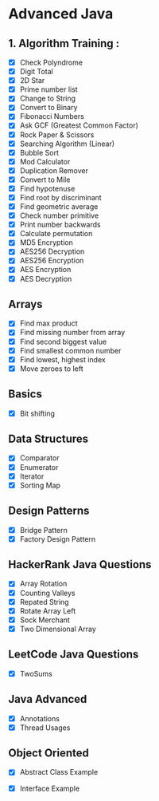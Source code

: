 # Advanced Java

## 1. Algorithm Training :
 - [x] Check Polyndrome <br />
 - [x] Digit Total <br />
 - [x] 2D Star <br />
 - [x] Prime number list <br />
 - [x] Change to String <br />
 - [x] Convert to Binary <br />
 - [x] Fibonacci Numbers <br />
 - [x] Ask GCF (Greatest Common Factor) <br />
 - [x] Rock Paper & Scissors <br />
 - [x] Searching Algorithm (Linear) <br />
 - [x] Bubble Sort <br />
 - [x] Mod Calculator <br />
 - [x] Duplication Remover <br />
 - [x] Convert to Mile <br />
 - [x] Find hypotenuse <br />
 - [x] Find root by discriminant<br />
 - [x] Find geometric average<br />
 - [x] Check number primitive<br />
 - [x] Print number backwards<br />
 - [x] Calculate permutation<br />
 - [x] MD5 Encryption<br />
 - [x] AES256 Decryption<br />
 - [x] AES256 Encryption<br />
 - [x] AES Encryption<br />
 - [x] AES Decryption<br />

## Arrays
- [x] Find max product<br />
- [x]  Find missing number from array<br />
- [x]  Find second biggest value<br />
- [x]  Find smallest common number<br />
- [x]  Find lowest, highest index<br />
- [x]  Move zeroes to left<br />
  
## Basics
- [x]  Bit shifting<br />
  
## Data Structures
- [x]  Comparator<br />
- [x]  Enumerator<br />
- [x]  Iterator<br />
- [x]  Sorting Map<br />
  
## Design Patterns 
- [x] Bridge Pattern<br />
- [x] Factory Design Pattern<br />
  
## HackerRank Java Questions
- [x]  Array Rotation<br />
- [x]  Counting Valleys<br />
- [x]  Repated String<br />
- [x]  Rotate Array Left<br />
- [x]  Sock Merchant<br />
- [x]  Two Dimensional Array<br />
  
## LeetCode Java Questions
- [x]  TwoSums<br />
  
## Java Advanced
- [x]  Annotations<br />
- [x]  Thread Usages<br />
  
## Object Oriented
- [x]  Abstract Class Example<br />
- [x]  Interface Example<br />
  
  
  
  
